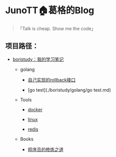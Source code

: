 # JunoTT🏠葛格的Blog

> 「Talk is cheap. Show me the code」

## 项目路径：

- [boristudy：我的学习笔记](./boristudy/index.md)
  
  - golang
    
    - [自己实现的rollback接口](./boristudy/golang/%E8%87%AA%E5%B7%B1%E5%AE%9E%E7%8E%B0%E7%9A%84rollback%E6%8E%A5%E5%8F%A3.md)
    
    - [go test](./boristudy/golang/go test.md)
  
  - Tools
    
    - [docker](./boristudy/Tools/docker.md)
    
    - [linux](./boristudy/Tools/linux.md)
    
    - [redis](./boristudy/Tools/redis.md)
  
  - Books
    
    - [程序员的修炼之道](./boristudy/Books/程序员修炼之道——从小工到专家.md)


